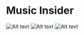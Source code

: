 # Music Insider

![Alt text](https://raw.githubusercontent/evturn/musicinsider.co/master/assets/img/music-insider-1.png)
![Alt text](https://raw.githubusercontent/evturn/musicinsider.co/master/assets/img/music-insider-2.png)
![Alt text](https://raw.githubusercontent/evturn/musicinsider.co/master/assets/img/music-insider-3.png)